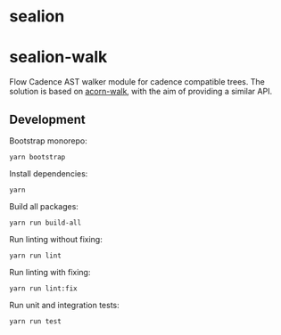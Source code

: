 # sealion

# sealion-walk

Flow Cadence AST walker module for cadence compatible trees. The solution is based on [acorn-walk](https://github.com/acornjs/acorn/tree/master/acorn-walk ), with the aim of providing a similar API.

## Development

Bootstrap monorepo:

```shell
yarn bootstrap
```

Install dependencies:

```shell
yarn
```

Build all packages:

```shell
yarn run build-all
```

Run linting without fixing:

```shell
yarn run lint
```

Run linting with fixing:

```shell
yarn run lint:fix
```

Run unit and integration tests:

```shell
yarn run test
```

